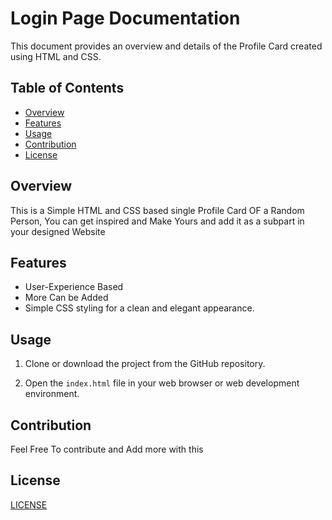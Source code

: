 # Login Page Documentation

This document provides an overview and details of the Profile Card created using HTML and CSS.

## Table of Contents
- [Overview](#overview)
- [Features](#features)
- [Usage](#usage)
- [Contribution](#Contribution)
- [License](#license)

## Overview

This is a Simple HTML and CSS based single Profile Card OF a Random Person, You can get inspired and Make Yours and add it as a subpart in your designed Website
## Features

- User-Experience Based
- More Can be Added
- Simple CSS styling for a clean and elegant appearance.

## Usage


1. Clone or download the project from the GitHub repository.

2. Open the `index.html` file in your web browser or web development environment.



## Contribution
Feel Free To contribute and Add more with this

## License
[LICENSE](https://github.com/DhyaanKanoja11/ProfileCard/blob/main/LICENSE)
